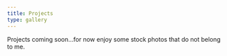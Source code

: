 ```yaml
---
title: Projects
type: gallery
---
```

Projects coming soon...for now enjoy some stock photos that do not belong to me.

